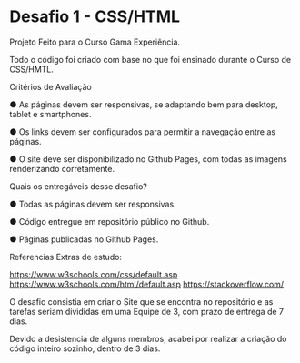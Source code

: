 # Desafio 1 - CSS/HTML 


Projeto Feito para o Curso Gama Experiência. 

Todo o código foi criado com base no que foi ensinado durante o Curso de CSS/HMTL. 

Critérios de Avaliação

● As páginas devem ser responsivas, se adaptando bem para desktop, tablet e smartphones.

● Os links devem ser configurados para permitir a navegação entre as páginas.

● O site deve ser disponibilizado no Github Pages, com todas as imagens renderizando corretamente.


Quais os entregáveis desse desafio?

● Todas as páginas devem ser responsivas.

● Código entregue em repositório público no Github.

● Páginas publicadas no Github Pages.


Referencias Extras de estudo: 

https://www.w3schools.com/css/default.asp
https://www.w3schools.com/html/default.asp
https://stackoverflow.com/


O desafio consistia em criar o Site que se encontra no repositório e as tarefas seriam divididas em uma Equipe de 3, com prazo de entrega de 7 dias. 

Devido a desistencia de alguns membros, acabei por realizar a criação do código inteiro sozinho, dentro de 3 dias. 
